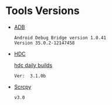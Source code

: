 # Tools Versions

- [ADB](https://developer.android.google.cn/tools/releases/platform-tools?hl=fi)

  ```
  Android Debug Bridge version 1.0.41
  Version 35.0.2-12147458
  ```

- [HDC](https://gitee.com/openharmony/developtools_hdc#pc%E7%AB%AF%E8%8E%B7%E5%8F%96%E8%AF%B4%E6%98%8E)
  
  [hdc daily builds](http://ci.openharmony.cn/workbench/cicd/dailybuild/dailylist)
  ```
  Ver:  3.1.0b
  ```

- [Scrcpy](https://github.com/Genymobile/scrcpy/releases)
  ```
  v3.0
  ``` 
